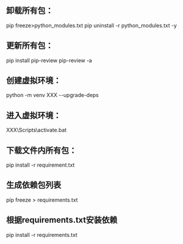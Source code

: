 ## 卸载所有包：
pip freeze>python_modules.txt
pip uninstall -r python_modules.txt -y

## 更新所有包：
pip install pip-review
pip-review -a

## 创建虚拟环境：
python -m venv XXX --upgrade-deps
## 进入虚拟环境：
XXX\Scripts\activate.bat

## 下载文件内所有包：
pip install -r requirement.txt

## 生成依赖包列表
pip freeze > requirements.txt

## 根据requirements.txt安装依赖
pip install -r requirements.txt
